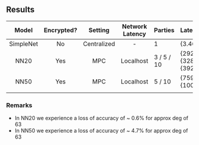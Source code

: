 ## Results
|   Model   	| Encrypted? 	|   Setting   	| Network Latency 	| Parties    	| Latency(s),Batch                  	| Thput(im/s),Batch,Parties 	             |
|:---------:	|:----------:	|:-----------:	|:---------------:	|------------	|-----------------------------------	|-----------------------------------------|
| SimpleNet 	|     No     	| Centralized 	|        -        	| 1          	| {3.46,141}                        	| {20.4,141}        	                     |
|    NN20   	|     Yes    	|     MPC     	|    Localhost    	| 3 / 5 / 10 	| {292,146} / {328,146} / {392,146} 	| {0.85,292,3} / {0.8,292,5} / {        	 |
|    NN50   	|     Yes    	|     MPC     	|    Localhost    	| 5 / 10     	| {759,146}, {1007,146}             	| {0.19,146}        	                     |
|           	|            	|             	|                 	|            	|                                   	| 	                                       |
### Remarks
- In NN20 we experience a loss of accuracy of ~ 0.6% for approx deg of 63
- In NN50 we experience a loss of accuracy of ~ 4.7% for approx deg of 63